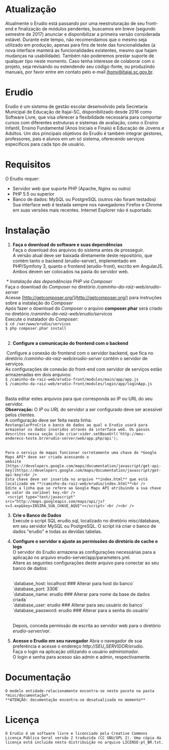 # Atualização

Atualmente o Erudio está passando por uma reestruturação de seu front-end e finalização de módulos pendentes, buscamos em breve (segundo semestre de 2017) anunciar e disponibilizar a primeira versão considerada estável. Durante este tempo, não recomendamos que o mesmo seja utilizado em produção, apenas para fins de teste das funcionalidades (a nova interface manterá as funcionalidades existentes, mesmo que hajam mudanças na usabilidade). Também não poderemos prestar suporte de qualquer tipo neste momento. Caso tenha interesse de colaborar com o projeto, seja revisando ou estendendo seu código-fonte, ou produzindo manuais, por favor entre em contato pelo e-mail jhony@itajai.sc.gov.br.

# Erudio

Erudio é um sistema de gestão escolar desenvolvido pela Secretaria Municipal de Educação de Itajaí-SC, disponibilizado desde 2016 como Software Livre, que visa oferecer a flexibilidade necessária para comportar cursos com diferentes estruturas e sistemas de avaliação, como o Ensino Infantil, Ensino Fundamental (Anos Iniciais e Finais) e Educação de Jovens e Adultos. Um dos principais objetivos do Erudio é também integrar gestores, professores, pais e alunos em um só sistema, oferecendo serviços específicos para cada tipo de usuário.

# Requisitos

O Erudio requer:
* Servidor web que suporte PHP (Apache, Nginx ou outro)
* PHP 5.5 ou superior
* Banco de dados: MySQL ou PostgreSQL (outros não foram testados)
Sua interface web é testada sempre nos navegadores Firefox e Chrome em suas versões mais recentes. Internet Explorer não é suportado.

# Instalação

1. **Faça o download do software e suas dependências** <br />
Faça o download dos arquivos do sistema antes de prosseguir.<br />
A versão atual deve ser baixada diretamente deste repositório, que contém tanto o backend (erudio-server), implementado em PHP/Symfony 3, quanto o frontend (erudio-front), escrito em AngularJS. Ambos devem ser colocados na pasta do servidor web.

  * *Instalação das dependências PHP via Composer*<br />
  Faça o download do *Composer* no diretório */caminho-da-raiz-web/erudio-server*<br />
  Acesse [http://getcomposer.org/](http://getcomposer.org/) para instruções sobre a instalação do *Composer*<br />
  Após fazer o download do *Composer* o arquivo **composer.phar** será criado no diretório */caminho-da-raiz-web/erudio/servicos*<br />
  Execute o instalador do *Composer*:<br />
  `$ cd /var/www/erudio/servicos`<br />
  `$ php composer.phar install`<br /><br />

2. **Configure a comunicação do frontend com o backend** <br />

  Configure a conexão do frontend com o servidor backend, que fica no diretório */caminho-da-raiz-web/erudio-server* contém o servidor de serviços.<br />
  As configurações de conexão do front-end com servidor de serviços estão armazenadas em dois arquivos:<br />
  `$ /caminho-da-raiz-web/erudio-front/modules/main/app/app.js`<br />
  `$ /caminho-da-raiz-web/erudio-front/modules/login/app/loginApp.js`<br /><br />
  
  Basta editar estes arquivos para que corresponda ao IP ou URL do seu servidor.<br />
	**Observação:** O *IP* ou *URL* do servidor a ser configurado deve ser acessível pelos clientes.<br />
	A configuração deve ser feita nesta linha:<br />
	`RestangularProCrie o banco de dados ao qual o Erudio usará para armazenar os dados
   inseridos através da interface web. Os passos descritos nessa seção irão
   criar:vider.setBaseUrl('http://meu-endereco-teste.br/erudio-server/web/app.php/api');`<br /><br />
	
	Para o serviço de mapas funcionar corretamente uma chave do *Google Maps API* deve ser criada acessando o
	website [https://developers.google.com/maps/documentation/javascript/get-api-key](https://developers.google.com/maps/documentation/javascript/get-api-key)<br />
	Esta chave deve ser inserida no arquivo **index.html** que está localizado em **/caminho-da-raiz-web/erudio/index.html**<br />
	Edite a linha que se refere ao Google Maps API atribuindo a sua chave ao valor da variável key.<br />
	`<script type="text/javascript" src="http://maps.googleapis.com/maps/api/js?v=3.exp&key=INSIRA_SUA_CHAVE_AQUI"></script>`<br /><br />
	
3. **Crie o Banco de Dados** <br />
	Execute o script SQL erudio.sql, localizado no diretório misc/database, em seu servidor MySQL ou PostgreSQL. O script irá criar o banco de dados "erudio" e todas as devidas tabelas.<br />

4. **Configure o servidor e ajuste as permissões do diretório de cache e logs**<br />
	O servidor do Erudio armazena as configurações necessárias para a aplicação no arquivo erudio-server/app/parameters.yml.<br />
	Altere as seguintes configurações deste arquivo para conectar ao seu banco de dados:<br />
	
	<br />
		`database_host: localhost ### Alterar para host do banco`<br />
		`database_port: 3306`<br />
		`database_name: erudio ### Alterar para nome da base de dados criada`<br />
		`database_user: erudio ### Alterar para seu usuário do banco`<br />
		`database_password: erudio ### Alterar para a senha do usuário`<br />
	<br />
	
	Depois, conceda permissão de escrita ao servidor web para o diretório *erudio-server/var*.<br />

5. **Acesse o Erudio em seu navegador**
	Abra o navegador de sua preferência e acesse o endereço *http://SEU_SERVIDOR/erudio*.<br />
	Faça o login na aplicação utilizando o usuário *administrador*.<br />
   	O login e senha para acesso são admin e admin, respectivamente.<br />

# Documentação
	O modelo entidade-relacionamento encontra-se neste pacote na pasta *misc/documentação*.
	**ATENÇÃO: documentação encontra-se desatualizada no momento**

# Licença
	O Erudio é um software livre e licenciado pela Creative Commons Licença Pública Geral versão 2 traduzida (CC GNU/GPL 2). Uma cópia da licença está incluida nesta distribuição no arquivo LICENSE-pt_BR.txt.
